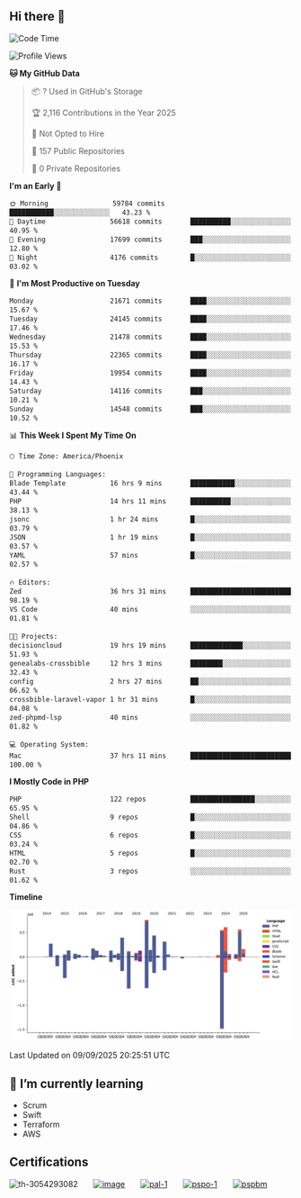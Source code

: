 ## Hi there 👋

<!--START_SECTION:waka-->
![Code Time](http://img.shields.io/badge/Code%20Time-11%2C701%20hrs%204%20mins-blue)

![Profile Views](http://img.shields.io/badge/Profile%20Views-0-blue)

**🐱 My GitHub Data** 

> 📦 ? Used in GitHub's Storage 
 > 
> 🏆 2,116 Contributions in the Year 2025
 > 
> 🚫 Not Opted to Hire
 > 
> 📜 157 Public Repositories 
 > 
> 🔑 0 Private Repositories 
 > 
**I'm an Early 🐤** 

```text
🌞 Morning                59784 commits       ███████████░░░░░░░░░░░░░░   43.23 % 
🌆 Daytime                56618 commits       ██████████░░░░░░░░░░░░░░░   40.95 % 
🌃 Evening                17699 commits       ███░░░░░░░░░░░░░░░░░░░░░░   12.80 % 
🌙 Night                  4176 commits        █░░░░░░░░░░░░░░░░░░░░░░░░   03.02 % 
```
📅 **I'm Most Productive on Tuesday** 

```text
Monday                   21671 commits       ████░░░░░░░░░░░░░░░░░░░░░   15.67 % 
Tuesday                  24145 commits       ████░░░░░░░░░░░░░░░░░░░░░   17.46 % 
Wednesday                21478 commits       ████░░░░░░░░░░░░░░░░░░░░░   15.53 % 
Thursday                 22365 commits       ████░░░░░░░░░░░░░░░░░░░░░   16.17 % 
Friday                   19954 commits       ████░░░░░░░░░░░░░░░░░░░░░   14.43 % 
Saturday                 14116 commits       ███░░░░░░░░░░░░░░░░░░░░░░   10.21 % 
Sunday                   14548 commits       ███░░░░░░░░░░░░░░░░░░░░░░   10.52 % 
```


📊 **This Week I Spent My Time On** 

```text
🕑︎ Time Zone: America/Phoenix

💬 Programming Languages: 
Blade Template           16 hrs 9 mins       ███████████░░░░░░░░░░░░░░   43.44 % 
PHP                      14 hrs 11 mins      ██████████░░░░░░░░░░░░░░░   38.13 % 
jsonc                    1 hr 24 mins        █░░░░░░░░░░░░░░░░░░░░░░░░   03.79 % 
JSON                     1 hr 19 mins        █░░░░░░░░░░░░░░░░░░░░░░░░   03.57 % 
YAML                     57 mins             █░░░░░░░░░░░░░░░░░░░░░░░░   02.57 % 

🔥 Editors: 
Zed                      36 hrs 31 mins      █████████████████████████   98.19 % 
VS Code                  40 mins             ░░░░░░░░░░░░░░░░░░░░░░░░░   01.81 % 

🐱‍💻 Projects: 
decisioncloud            19 hrs 19 mins      █████████████░░░░░░░░░░░░   51.93 % 
genealabs-crossbible     12 hrs 3 mins       ████████░░░░░░░░░░░░░░░░░   32.43 % 
config                   2 hrs 27 mins       ██░░░░░░░░░░░░░░░░░░░░░░░   06.62 % 
crossbible-laravel-vapor 1 hr 31 mins        █░░░░░░░░░░░░░░░░░░░░░░░░   04.08 % 
zed-phpmd-lsp            40 mins             ░░░░░░░░░░░░░░░░░░░░░░░░░   01.82 % 

💻 Operating System: 
Mac                      37 hrs 11 mins      █████████████████████████   100.00 % 
```

**I Mostly Code in PHP** 

```text
PHP                      122 repos           ████████████████░░░░░░░░░   65.95 % 
Shell                    9 repos             █░░░░░░░░░░░░░░░░░░░░░░░░   04.86 % 
CSS                      6 repos             █░░░░░░░░░░░░░░░░░░░░░░░░   03.24 % 
HTML                     5 repos             █░░░░░░░░░░░░░░░░░░░░░░░░   02.70 % 
Rust                     3 repos             ░░░░░░░░░░░░░░░░░░░░░░░░░   01.62 % 
```



**Timeline**

![Lines of Code chart](https://raw.githubusercontent.com/mikebronner/mikebronner/master/assets/bar_graph.png)


 Last Updated on 09/09/2025 20:25:51 UTC
<!--END_SECTION:waka-->

<!--
**mikebronner/mikebronner** is a ✨ _special_ ✨ repository because its `README.md` (this file) appears on your GitHub profile.

Here are some ideas to get you started:

- 🔭 I’m currently working on ...
- 🌱 I’m currently learning ...
- 👯 I’m looking to collaborate on ...
- 🤔 I’m looking for help with ...
- 💬 Ask me about ...
- 📫 How to reach me: ...
- 😄 Pronouns: ...
- ⚡ Fun fact: ...
-->

## 🌱 I’m currently learning

- Scrum
- Swift
- Terraform
- AWS

## Certifications

![th-3054293082](https://user-images.githubusercontent.com/1791050/208267034-c5006f82-ae89-41eb-9478-7106c5aba070.jpg)
&nbsp;&nbsp;&nbsp;&nbsp;&nbsp;
[![image](https://images.credly.com/size/100x100/images/a2790314-008a-4c3d-9553-f5e84eb359ba/image.png)](https://www.credly.com/users/mike-bronner)
&nbsp;&nbsp;&nbsp;&nbsp;&nbsp;
[![pal-1](https://images.credly.com/size/100x100/images/78c772ee-6b3c-4348-ac66-58ac5a2cf581/image.png)](https://www.credly.com/users/mike-bronner)
&nbsp;&nbsp;&nbsp;&nbsp;&nbsp;
[![pspo-1](https://images.credly.com/size/100x100/images/591762c5-fae7-49c6-b326-e1756979928d/image.png)](https://www.credly.com/users/mike-bronner)
&nbsp;&nbsp;&nbsp;&nbsp;&nbsp;
[![pspbm](https://images.credly.com/size/100x100/images/55a21a78-59af-4294-810e-e4014e9ca1be/image.png)](https://www.credly.com/users/mike-bronner)
